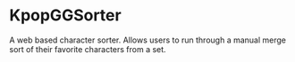 # KpopGGSorter
A web based character sorter. Allows users to run through a manual merge sort of their favorite characters from a set.

